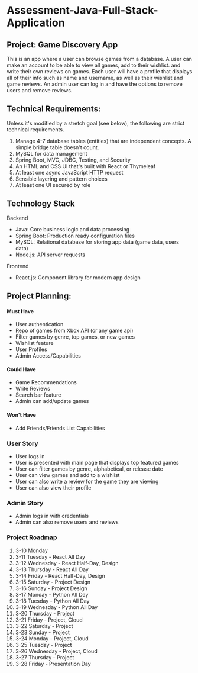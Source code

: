 # Assessment-Java-Full-Stack-Application

## Project: Game Discovery App
This is an app where a user can browse games from a database. A user can make an account to be able to view all games, add to their wishlist. and write their own reviews on games. Each user will have a profile that displays all of their info such as name and username, as well as their wishlist and game reviews. An admin user can log in and have the options to remove users and remove reviews. 

## Technical Requirements:
Unless it's modified by a stretch goal (see below), the following are strict technical
requirements.
1. Manage 4-7 database tables (entities) that are independent concepts. A simple
bridge table doesn't count.
2. MySQL for data management
3. Spring Boot, MVC, JDBC, Testing, and Security
4. An HTML and CSS UI that's built with React or Thymeleaf
5. At least one async JavaScript HTTP request
6. Sensible layering and pattern choices
7. At least one UI secured by role


## Technology Stack

Backend

- Java: Core business logic and data processing
- Spring Boot: Production ready configuration files
- MySQL: Relational database for storing app data (game data, users data)
- Node.js: API server requests

Frontend

- React.js: Component library for modern app design


## Project Planning:

#### Must Have
- User authentication
- Repo of games from Xbox API (or any game api)
- Filter games by genre, top games, or new games
- Wishlist feature
- User Profiles
- Admin Access/Capabilities

#### Could Have
- Game Recommendations
- Write Reviews
- Search bar feature
- Admin can add/update games

#### Won't Have
- Add Friends/Friends List Capabilities 



### User Story
- User logs in
- User is presented with main page that displays top featured games
- User can filter games by genre, alphabetical, or release date
- User can view games and add to a wishlist
- User can also write a review for the game they are viewing
- User can also view their profile

### Admin Story
- Admin logs in with credentials
- Admin can also remove users and reviews

### Project Roadmap
1. 3-10 Monday
1. 3-11 Tuesday - React All Day
2. 3-12 Wednesday - React Half-Day, Design
3. 3-13 Thursday - React All Day
4. 3-14 Friday - React Half-Day, Design
5. 3-15 Saturday - Project Design
6. 3-16 Sunday - Project Design
7. 3-17 Monday - Python All Day
8. 3-18 Tuesday - Python All Day
9. 3-19 Wednesday - Python All Day
10. 3-20 Thursday - Project 
11. 3-21 Friday - Project, Cloud 
12. 3-22 Saturday - Project
12. 3-23 Sunday - Project
12. 3-24 Monday - Project, Cloud
12. 3-25 Tuesday - Project
12. 3-26 Wednesday - Project, Cloud
12. 3-27 Thursday - Project
12. 3-28 Friday - Presentation Day
